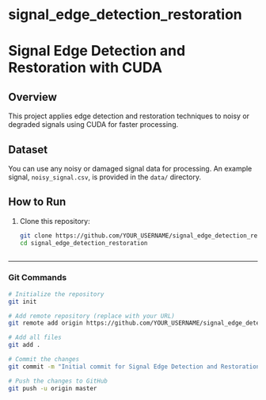# signal_edge_detection_restoration

# Signal Edge Detection and Restoration with CUDA

## Overview
This project applies edge detection and restoration techniques to noisy or degraded signals using CUDA for faster processing.

## Dataset
You can use any noisy or damaged signal data for processing. An example signal, `noisy_signal.csv`, is provided in the `data/` directory.

## How to Run

1. Clone this repository:
   ```bash
   git clone https://github.com/YOUR_USERNAME/signal_edge_detection_restoration.git
   cd signal_edge_detection_restoration



---

### **Git Commands**

```bash
# Initialize the repository
git init

# Add remote repository (replace with your URL)
git remote add origin https://github.com/YOUR_USERNAME/signal_edge_detection_restoration.git

# Add all files
git add .

# Commit the changes
git commit -m "Initial commit for Signal Edge Detection and Restoration project"

# Push the changes to GitHub
git push -u origin master
